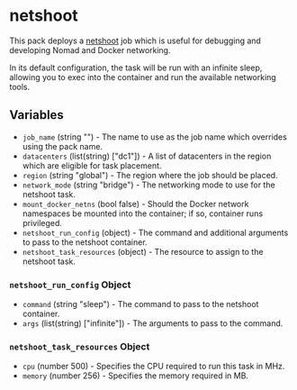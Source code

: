 # netshoot

This pack deploys a [netshoot](https://github.com/nicolaka/netshoot) job which is useful for debugging
and developing Nomad and Docker networking.

In its default configuration, the task will be run with an infinite sleep, allowing you to exec into
the container and run the available networking tools.

## Variables

- `job_name` (string "") - The name to use as the job name which overrides using the pack name.
- `datacenters` (list(string) ["dc1"]) - A list of datacenters in the region which are eligible for
  task placement.
- `region` (string "global") - The region where the job should be placed.
- `network_mode` (string "bridge") - The networking mode to use for the netshoot task.
- `mount_docker_netns` (bool false) - Should the Docker network namespaces be mounted into the
container; if so, container runs privileged.
- `netshoot_run_config` (object) - The command and additional arguments to pass to the netshoot
container.
- `netshoot_task_resources` (object) - The resource to assign to the netshoot task.

### `netshoot_run_config` Object

- `command` (string "sleep") - The command to pass to the netshoot container.
- `args` (list(string) ["infinite"]) - The arguments to pass to the command.

### `netshoot_task_resources` Object

- `cpu` (number 500) - Specifies the CPU required to run this task in MHz.
- `memory` (number 256) - Specifies the memory required in MB.
